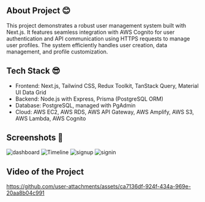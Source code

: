 ## About Project 😊
This project demonstrates a robust user management system built with Next.js. It features seamless integration with AWS Cognito for user authentication and API communication using HTTPS requests to manage user profiles. The system efficiently handles user creation, data management, and profile customization.


## Tech Stack 😎
- Frontend: Next.js, Tailwind CSS, Redux Toolkit, TanStack Query, Material UI Data Grid
- Backend: Node.js with Express, Prisma (PostgreSQL ORM)
- Database: PostgreSQL, managed with PgAdmin
- Cloud: AWS EC2, AWS RDS, AWS API Gateway, AWS Amplify, AWS S3, AWS Lambda, AWS Cognito

## Screenshots 📱
![dashboard](https://github.com/user-attachments/assets/1b68b90f-0b46-4d2a-83cd-74bb6200bfaf)
![Timeline](https://github.com/user-attachments/assets/7823b1f4-13b5-4698-8b63-98e46a8e576b)
![signup](https://github.com/user-attachments/assets/a9925ad5-7f23-437c-ae83-58748a8aca3b)
![signin](https://github.com/user-attachments/assets/21a4ee22-81ea-41dc-985e-80ff1dd88ff0)

## Video of the Project

https://github.com/user-attachments/assets/ca7136df-924f-434a-969e-20aa8b04c991
